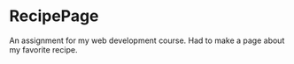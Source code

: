 # RecipePage
An assignment for my web development course.  Had to make a page about my favorite recipe.
